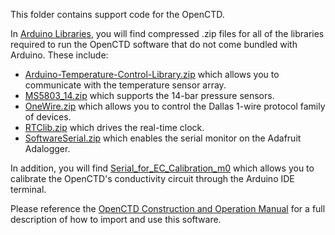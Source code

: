This folder contains support code for the OpenCTD. 

In [Arduino Libraries](https://github.com/OceanographyforEveryone/OpenCTD/tree/main/Software/Support/Arduino%20Libraries), you will find compressed .zip files for all of the libraries required to run the OpenCTD software that do not come bundled with Arduino. These include:

- [Arduino-Temperature-Control-Library.zip](https://github.com/OceanographyforEveryone/OpenCTD/blob/main/Software/Support/Arduino%20Libraries/Arduino-Temperature-Control-Library.zip) which allows you to communicate with the temperature sensor array.
- [MS5803_14.zip](https://github.com/OceanographyforEveryone/OpenCTD/blob/main/Software/Support/Arduino%20Libraries/MS5803_14.zip) which supports the 14-bar pressure sensors.
- [OneWire.zip](https://github.com/OceanographyforEveryone/OpenCTD/blob/main/Software/Support/Arduino%20Libraries/OneWire.zip) which allows you to control the Dallas 1-wire protocol family of devices.
- [RTClib.zip](https://github.com/OceanographyforEveryone/OpenCTD/blob/main/Software/Support/Arduino%20Libraries/RTClib.zip) which drives the real-time clock.
- [SoftwareSerial.zip](https://github.com/OceanographyforEveryone/OpenCTD/blob/main/Software/Support/Arduino%20Libraries/SoftwareSerial.zip) which enables the serial monitor on the Adafruit Adalogger.

In addition, you will find [Serial_for_EC_Calibration_m0](https://github.com/OceanographyforEveryone/OpenCTD/tree/main/Software/Support/Serial_for_EC_Calibration_m0) which allows you to calibrate the OpenCTD's conductivity circuit through the Arduino IDE terminal.

Please reference the [OpenCTD Construction and Operation Manual](https://github.com/OceanographyforEveryone/OpenCTD/blob/master/OpenCTD_Feather_Adalogger/OpenCTD_ConstructionOperation.pdf) for a full description of how to import and use this software.
